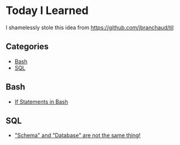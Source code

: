 # Today I Learned

I shamelessly stole this idea from https://github.com/jbranchaud/til

## Categories

* [Bash](#bash)
* [SQL](#sql)

## Bash

* [If Statements in Bash](bash/if-statements-in-bash-scripts.md)

## SQL

* ["Schema" and "Database" are not the same thing!](mysql/schema-and-database-are-not-same-thing.md)
